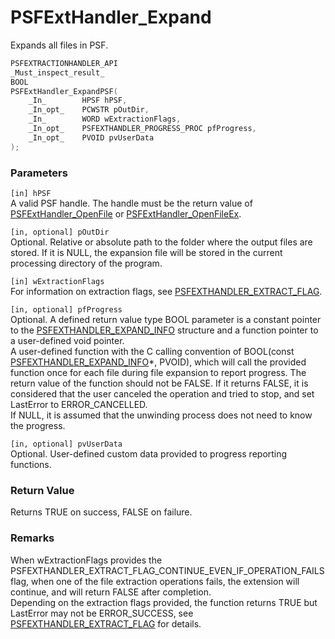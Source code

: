 # PSFExtHandler_Expand
Expands all files in PSF.
````c
PSFEXTRACTIONHANDLER_API
_Must_inspect_result_
BOOL
PSFExtHandler_ExpandPSF(
    _In_        HPSF hPSF,
    _In_opt_    PCWSTR pOutDir,
    _In_        WORD wExtractionFlags,
    _In_opt_    PSFEXTHANDLER_PROGRESS_PROC pfProgress,
    _In_opt_    PVOID pvUserData
);
````
### Parameters
`[in] hPSF`  
A valid PSF handle. The handle must be the return value of [PSFExtHandler_OpenFile](PSFExtHandler_OpenFile_en.md) or [PSFExtHandler_OpenFileEx](PSFExtHandler_OpenFileEx_en.md).

`[in, optional] pOutDir`  
Optional. Relative or absolute path to the folder where the output files are stored. If it is NULL, the expansion file will be stored in the current processing directory of the program.

`[in] wExtractionFlags`  
For information on extraction flags, see [PSFEXTHANDLER_EXTRACT_FLAG](PSFEXTHANDLER_EXTRACT_FLAG_en.md).

`[in, optional] pfProgress`  
Optional. A defined return value type BOOL parameter is a constant pointer to the [PSFEXTHANDLER_EXPAND_INFO](PSFEXTHANDLER_EXPAND_INFO_en.md) structure and a function pointer to a user-defined void pointer.  
A user-defined function with the C calling convention of BOOL(const [PSFEXTHANDLER_EXPAND_INFO](PSFEXTHANDLER_EXPAND_INFO_en.md)\*, PVOID), which will call the provided function once for each file during file expansion to report progress. The return value of the function should not be FALSE. If it returns FALSE, it is considered that the user canceled the operation and tried to stop, and set LastError to ERROR_CANCELLED.  
If NULL, it is assumed that the unwinding process does not need to know the progress.

`[in, optional] pvUserData`  
Optional. User-defined custom data provided to progress reporting functions.
### Return Value
Returns TRUE on success, FALSE on failure.
### Remarks
When wExtractionFlags provides the PSFEXTHANDLER_EXTRACT_FLAG_CONTINUE_EVEN_IF_OPERATION_FAILS flag, when one of the file extraction operations fails, the extension will continue, and will return FALSE after completion.  
Depending on the extraction flags provided, the function returns TRUE but LastError may not be ERROR_SUCCESS, see [PSFEXTHANDLER_EXTRACT_FLAG](PSFEXTHANDLER_EXTRACT_FLAG_en.md) for details.
